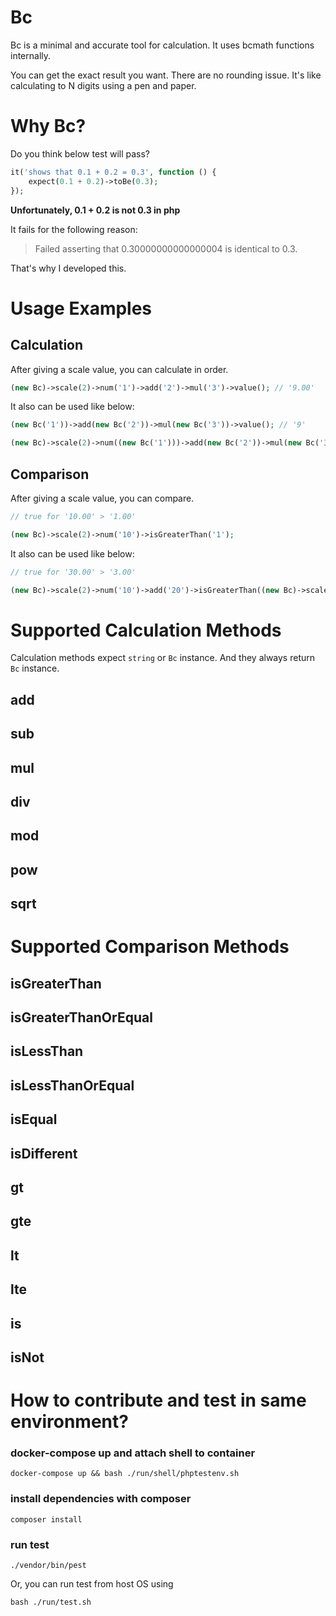 # Bc

Bc is a minimal and accurate tool for calculation. It uses bcmath functions internally.

You can get the exact result you want. There are no rounding issue. It's like calculating to N digits using a pen and paper.

# Why Bc?

Do you think below test will pass?

```php
it('shows that 0.1 + 0.2 = 0.3', function () {
    expect(0.1 + 0.2)->toBe(0.3);
});
```

**Unfortunately, 0.1 + 0.2 is not 0.3 in php**

It fails for the following reason:

> Failed asserting that 0.30000000000000004 is identical to 0.3.

That's why I developed this.

# Usage Examples

## Calculation

After giving a scale value, you can calculate in order.

```php
(new Bc)->scale(2)->num('1')->add('2')->mul('3')->value(); // '9.00'
```

It also can be used like below:

```php
(new Bc('1'))->add(new Bc('2'))->mul(new Bc('3'))->value(); // '9'
```

```php
(new Bc)->scale(2)->num((new Bc('1')))->add(new Bc('2'))->mul(new Bc('3'))->value(); // '9.00'
```

## Comparison

After giving a scale value, you can compare.

```php
// true for '10.00' > '1.00'

(new Bc)->scale(2)->num('10')->isGreaterThan('1');
```

It also can be used like below:

```php
// true for '30.00' > '3.00'

(new Bc)->scale(2)->num('10')->add('20')->isGreaterThan((new Bc)->scale(2)->num('1')->add('2'));
```

# Supported Calculation Methods

Calculation methods expect `string` or `Bc` instance. And they always return `Bc` instance.

## add

## sub

## mul

## div

## mod

## pow

## sqrt

# Supported Comparison Methods

## isGreaterThan

## isGreaterThanOrEqual

## isLessThan

## isLessThanOrEqual

## isEqual

## isDifferent

## gt

## gte

## lt

## lte

## is

## isNot

# How to contribute and test in same environment?

### docker-compose up and attach shell to container

```
docker-compose up && bash ./run/shell/phptestenv.sh
```

### install dependencies with composer

```
composer install
```

### run test

```
./vendor/bin/pest
```

Or, you can run test from host OS using

```
bash ./run/test.sh
```